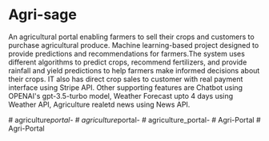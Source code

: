 # Agri-sage
An agricultural portal enabling farmers to sell their crops and customers to purchase agricultural produce.
Machine learning-based project designed to provide predictions and recommendations for farmers.The system uses different algorithms to predict crops, recommend fertilizers, and provide rainfall and yield predictions to help farmers make informed decisions about their crops.
IT also has direct crop sales to customer with real payment interface using Stripe API.
Other supporting features are Chatbot using OPENAI's gpt-3.5-turbo model, Weather Forecast upto 4 days using Weather API, Agriculture realetd news using News API.






#   a g r i c u l t u r e _ p o r t a l -  
 #   a g r i c u l t u r e _ p o r t a l -  
 #   a g r i c u l t u r e _ p o r t a l -  
 #   A g r i - P o r t a l  
 #   A g r i - P o r t a l  
 